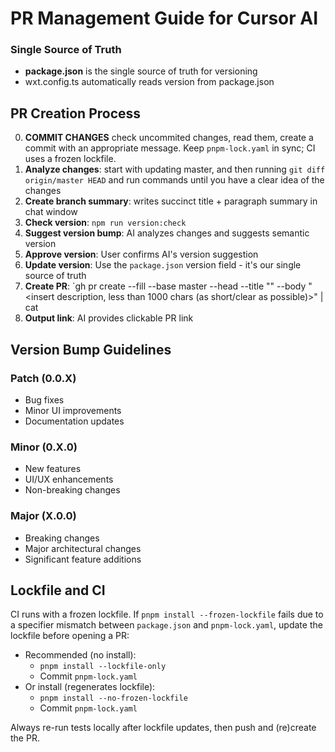 # PR Management Guide for Cursor AI

### Single Source of Truth

- **package.json** is the single source of truth for versioning
- wxt.config.ts automatically reads version from package.json

## PR Creation Process

0. **COMMIT CHANGES** check uncommited changes, read them, create a commit with an appropriate message. Keep `pnpm-lock.yaml` in sync; CI uses a frozen lockfile.
1. **Analyze changes**: start with updating master, and then running `git diff origin/master HEAD` and run commands until you have a clear idea of the changes
2. **Create branch summary**: writes succinct title + paragraph summary in chat window
3. **Check version**: `npm run version:check`
4. **Suggest version bump**: AI analyzes changes and suggests semantic version
5. **Approve version**: User confirms AI's version suggestion
6. **Update version**: Use the `package.json` version field - it's our single source of truth
7. **Create PR**: `gh pr create --fill --base master --head <insert branch name> --title "<insert title>" --body "<insert description, less than 1000 chars (as short/clear as possible)>" | cat
8. **Output link**: AI provides clickable PR link

## Version Bump Guidelines

### Patch (0.0.X)

- Bug fixes
- Minor UI improvements
- Documentation updates

### Minor (0.X.0)

- New features
- UI/UX enhancements
- Non-breaking changes

### Major (X.0.0)

- Breaking changes
- Major architectural changes
- Significant feature additions

## Lockfile and CI

CI runs with a frozen lockfile. If `pnpm install --frozen-lockfile` fails due to a specifier mismatch between `package.json` and `pnpm-lock.yaml`, update the lockfile before opening a PR:

- Recommended (no install):
  - `pnpm install --lockfile-only`
  - Commit `pnpm-lock.yaml`
- Or install (regenerates lockfile):
  - `pnpm install --no-frozen-lockfile`
  - Commit `pnpm-lock.yaml`

Always re-run tests locally after lockfile updates, then push and (re)create the PR.
